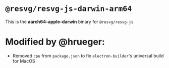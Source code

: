 # `@resvg/resvg-js-darwin-arm64`

This is the **aarch64-apple-darwin** binary for `@resvg/resvg-js`

# Modified by @hrueger:
- Removed `cpu` from `package.json` to fix `electron-builder`'s universal build for MacOS